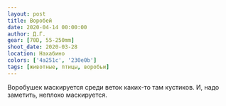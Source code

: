 ```yaml
---
layout: post
title: Воробей
date: 2020-04-14 00:00:00
author: Д.Г.
gear: [70D, 55-250mm]
shoot_date: 2020-03-28
location: Нахабино
colors: ['4a251c', '230e0b']
tags: [животные, птицы, воробьи]
---
```

Воробушек маскируется среди веток каких-то там кустиков. И, надо заметить, неплохо маскируется.
